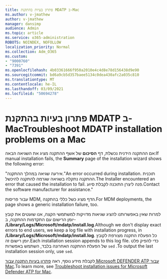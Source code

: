```yaml
---
title: פתרון בעיות בהתקנת MDATP ב-Mac
ms.author: v-jmathew
author: v-jmathew
manager: dansimp
audience: Admin
ms.topic: article
ms.service: o365-administration
ROBOTS: NOINDEX, NOFOLLOW
localization_priority: Normal
ms.collection: Adm_O365
ms.custom:
- "9000760"
- "7391"
ms.openlocfilehash: 4b03361666f950a2010e4c4d8e78d156438d9e90
ms.sourcegitcommit: bd6a9cb5d357baee5134c0dea430afc2a035c810
ms.translationtype: MT
ms.contentlocale: he-IL
ms.lasthandoff: 03/09/2021
ms.locfileid: "50694278"
---
```

# <a name="troubleshoot-mdatp-installation-problems-on-a-mac"></a><span data-ttu-id="f3a17-102">פתרון בעיות בהתקנת MDATP ב-Mac</span><span class="sxs-lookup"><span data-stu-id="f3a17-102">Troubleshoot MDATP installation problems on a Mac</span></span>

<span data-ttu-id="f3a17-103">אם ההתקנה הידנית נכשלת, דף **הסיכום** של אשף ההתקנה מציג את השגיאה הבאה:</span><span class="sxs-lookup"><span data-stu-id="f3a17-103">If manual installation fails, the **Summary** page of the installation wizard shows the following error:</span></span>

<span data-ttu-id="f3a17-104">"אירעה שגיאה במהלך ההתקנה.</span><span class="sxs-lookup"><span data-stu-id="f3a17-104">"An error occurred during installation.</span></span> <span data-ttu-id="f3a17-105">תוכנית ההתקנה נתקלה בשגיאה שגרמה להתקנה להיכשל.</span><span class="sxs-lookup"><span data-stu-id="f3a17-105">The Installer encountered an error that caused the installation to fail.</span></span> <span data-ttu-id="f3a17-106">פנה ליצרן התוכנה לקבלת סיוע.</span><span class="sxs-lookup"><span data-stu-id="f3a17-106">Contact the software manufacturer for assistance."</span></span>

<span data-ttu-id="f3a17-107">עבור פריסות MDM, הדף מציג כשל כללי בהתקנה.</span><span class="sxs-lookup"><span data-stu-id="f3a17-107">For MDM deployments, the page shows a generic installation failure, too.</span></span>

<span data-ttu-id="f3a17-108">למרות שאין באפשרותנו להציג שגיאות מדויקות למשתמשי הקצה, אנו שועטים את קובץ יומן הרישום עם התקדמות ההתקנה, ב- **/Library/Logs/Microsoft/mdatp/install.log**.</span><span class="sxs-lookup"><span data-stu-id="f3a17-108">Although we don't display exact errors to end users, we keep a log file with installation progress, in **/Library/Logs/Microsoft/mdatp/install.log**.</span></span> <span data-ttu-id="f3a17-109">כל הפעלת התקנה מצורפת לקובץ יומן רישום זה.</span><span class="sxs-lookup"><span data-stu-id="f3a17-109">Each installation session appends to this log file.</span></span> <span data-ttu-id="f3a17-110">כדי להפיק פלט של הפעלת ההתקנה האחרונה בלבד, השתמש באפשרות `sed` .</span><span class="sxs-lookup"><span data-stu-id="f3a17-110">To output the last installation session only, use `sed`.</span></span>

<span data-ttu-id="f3a17-111">לקבלת מידע נוסף, ראה [פתרון בעיות התקנה עבור Microsoft DEFENDER ATP עבור Mac](https://go.microsoft.com/fwlink/?linkid=2144615).</span><span class="sxs-lookup"><span data-stu-id="f3a17-111">To learn more, see [Troubleshoot installation issues for Microsoft Defender ATP for Mac](https://go.microsoft.com/fwlink/?linkid=2144615).</span></span>
